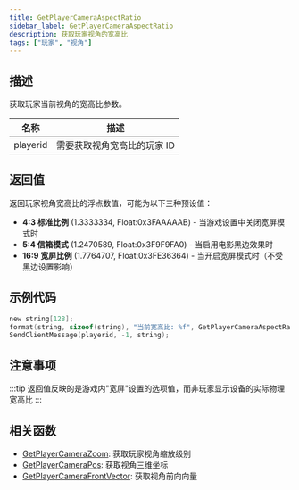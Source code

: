 ```yaml
---
title: GetPlayerCameraAspectRatio
sidebar_label: GetPlayerCameraAspectRatio
description: 获取玩家视角的宽高比
tags: ["玩家", "视角"]
---
```


## 描述

获取玩家当前视角的宽高比参数。

| 名称     | 描述                          |
| -------- | ----------------------------- |
| playerid | 需要获取视角宽高比的玩家 ID |

## 返回值

返回玩家视角宽高比的浮点数值，可能为以下三种预设值：

- **4:3 标准比例** (1.3333334, Float:0x3FAAAAAB) - 当游戏设置中关闭宽屏模式时
- **5:4 信箱模式** (1.2470589, Float:0x3F9F9FA0) - 当启用电影黑边效果时
- **16:9 宽屏比例** (1.7764707, Float:0x3FE36364) - 当开启宽屏模式时（不受黑边设置影响）

## 示例代码

```c
new string[128];
format(string, sizeof(string), "当前宽高比: %f", GetPlayerCameraAspectRatio(playerid));
SendClientMessage(playerid, -1, string);
```

## 注意事项

:::tip
返回值反映的是游戏内"宽屏"设置的选项值，而非玩家显示设备的实际物理宽高比
:::

## 相关函数

- [GetPlayerCameraZoom](GetPlayerCameraZoom): 获取玩家视角缩放级别
- [GetPlayerCameraPos](GetPlayerCameraPos): 获取视角三维坐标
- [GetPlayerCameraFrontVector](GetPlayerCameraFrontVector): 获取视角前向向量
